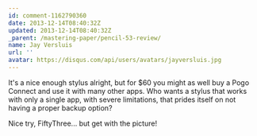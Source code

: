 ```yaml
---
id: comment-1162790360
date: 2013-12-14T08:40:32Z
updated: 2013-12-14T08:40:32Z
_parent: /mastering-paper/pencil-53-review/
name: Jay Versluis
url: ''
avatar: https://disqus.com/api/users/avatars/jayversluis.jpg
---
```


It's a nice enough stylus alright, but for $60 you might as well buy
a Pogo Connect and use it with many other apps. Who wants a stylus that works with
only a single app, with severe limitations, that prides itself on not having a proper
backup option?

Nice try, FiftyThree... but get with the picture!
